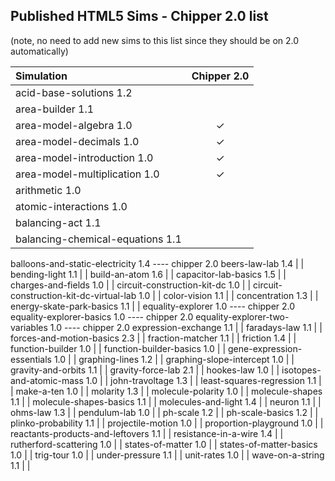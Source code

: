 ## Published HTML5 Sims - Chipper 2.0 list
(note, no need to add new sims to this list since they should be on 2.0 automatically)

| Simulation  | Chipper 2.0 |
| :---------- |:--: |
| acid-base-solutions 1.2 |  |
| area-builder 1.1 |  |
| area-model-algebra 1.0 | ✓ |
| area-model-decimals 1.0| ✓ |
| area-model-introduction 1.0 | ✓ |
| area-model-multiplication 1.0 | ✓ |
| arithmetic 1.0 |  |
atomic-interactions 1.0 |  |
balancing-act 1.1 |  |
balancing-chemical-equations 1.1 |  |
balloons-and-static-electricity 1.4 ---- chipper 2.0
beers-law-lab 1.4 |  |
bending-light 1.1 |  |
build-an-atom 1.6 |  |
capacitor-lab-basics 1.5 |  |
charges-and-fields 1.0 |  |
circuit-construction-kit-dc 1.0 |  |
circuit-construction-kit-dc-virtual-lab 1.0 |  |
color-vision 1.1 |  |
concentration 1.3 |  |
energy-skate-park-basics 1.1 |  |
equality-explorer 1.0 ---- chipper 2.0
equality-explorer-basics 1.0 ---- chipper 2.0
equality-explorer-two-variables 1.0 ---- chipper 2.0
expression-exchange 1.1 |  |
faradays-law 1.1 |  |
forces-and-motion-basics 2.3 |  |
fraction-matcher 1.1 |  |
friction 1.4 |  |
function-builder 1.0 |  |
function-builder-basics 1.0 |  |
gene-expression-essentials 1.0 |  |
graphing-lines 1.2 |  |
graphing-slope-intercept 1.0 |  |
gravity-and-orbits 1.1 |  |
gravity-force-lab 2.1 |  |
hookes-law 1.0 |  |
isotopes-and-atomic-mass 1.0 |  |
john-travoltage 1.3 |  |
least-squares-regression 1.1 |  |
make-a-ten 1.0 |  |
molarity 1.3 |  |
molecule-polarity 1.0 |  |
molecule-shapes 1.1 |  |
molecule-shapes-basics 1.1 |  |
molecules-and-light 1.4 |  |
neuron 1.1 |  |
ohms-law 1.3 |  |
pendulum-lab 1.0 |  |
ph-scale 1.2 |  |
ph-scale-basics 1.2 |  |
plinko-probability 1.1 |  |
projectile-motion 1.0 |  |
proportion-playground 1.0 |  |
reactants-products-and-leftovers 1.1 |  |
resistance-in-a-wire 1.4 |  |
rutherford-scattering 1.0 |  |
states-of-matter 1.0 |  |
states-of-matter-basics 1.0 |  |
trig-tour 1.0 |  |
under-pressure 1.1 |  |
unit-rates 1.0 |  |
wave-on-a-string 1.1 |  |




